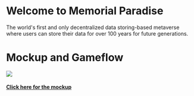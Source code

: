 # Welcome to Memorial Paradise
The world's first and only decentralized data storing-based metaverse where users can store their data for over 100 years for future generations.
<h1>Mockup and Gameflow</h1>
<IMG SRC="https://user-images.githubusercontent.com/100519753/156887407-1b5cf0b2-2b30-4ebc-bc87-fc86457b64ce.gif">

<h4><a href="https://drive.google.com/drive/u/0/folders/1oM9ebux7nvGD6chXhd5H_1O5u9a444ru">Click here for the mockup</a></h4>
